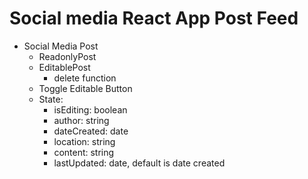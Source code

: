 # Social media React App Post Feed 

- Social Media Post 
    - ReadonlyPost
    - EditablePost
        - delete function
    - Toggle Editable Button
    - State:
        - isEditing: boolean
        - author: string 
        - dateCreated: date
        - location: string 
        - content: string
        - lastUpdated: date, default is date created 

